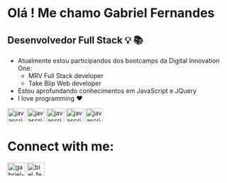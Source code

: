 # Olá ! Me chamo Gabriel Fernandes

## Desenvolvedor Full Stack :bulb: :books:

- Atualmente estou participandos dos bootcamps da Digital Innovation One: 
    - MRV Full Stack developer
    - Take Blip Web developer
- Estou aprofundando conhecimentos em JavaScript e JQuery
- I love programming :heart:

<img align="center" alt="javascript" height="30" width="40" src="https://cdn.jsdelivr.net/gh/devicons/devicon/icons/html5/html5-original.svg" /> <img align="center" alt="javascript" height="30" width="40" src="https://cdn.jsdelivr.net/gh/devicons/devicon/icons/css3/css3-original.svg" /> <img align="center" alt="javascript" height="30" width="40" src="https://cdn.jsdelivr.net/gh/devicons/devicon/icons/javascript/javascript-original.svg" /> <img  align="center" alt="javascript" height="30" width="40" src="https://cdn.jsdelivr.net/gh/devicons/devicon/icons/bootstrap/bootstrap-original.svg" /> <img align="center" alt="javascript" height="30" width="40" src="https://cdn.jsdelivr.net/gh/devicons/devicon/icons/python/python-original.svg" />

# Connect with me:
<a href="https://linkedin.com/in/gabriel-assunção-fernandes-0b1148200/" target="blank"><img align="center" src="https://cdn.jsdelivr.net/npm/simple-icons@3.0.1/icons/linkedin.svg" alt="gabriel-assuncao-fernandes-0b1148200" height="30" width="40" /></a>
<a href="https://instagram.com/biel_fernan7/" target="blank"><img align="center" src="https://cdn.jsdelivr.net/npm/simple-icons@3.0.1/icons/instagram.svg" alt="biel_fernan7" height="30" width="40" /></a>